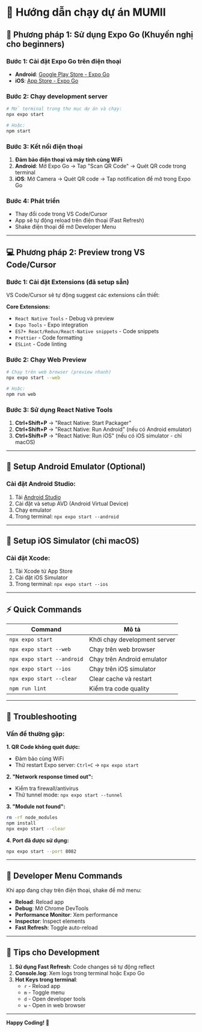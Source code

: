 # 🚀 Hướng dẫn chạy dự án MUMII

## 📱 Phương pháp 1: Sử dụng Expo Go (Khuyến nghị cho beginners)

### Bước 1: Cài đặt Expo Go trên điện thoại

- **Android**: [Google Play Store - Expo Go](https://play.google.com/store/apps/details?id=host.exp.exponent)
- **iOS**: [App Store - Expo Go](https://apps.apple.com/app/expo-go/id982107779)

### Bước 2: Chạy development server

```bash
# Mở terminal trong thư mục dự án và chạy:
npx expo start

# Hoặc:
npm start
```

### Bước 3: Kết nối điện thoại

1. **Đảm bảo điện thoại và máy tính cùng WiFi**
2. **Android**: Mở Expo Go → Tap "Scan QR Code" → Quét QR code trong terminal
3. **iOS**: Mở Camera → Quét QR code → Tap notification để mở trong Expo Go

### Bước 4: Phát triển

- Thay đổi code trong VS Code/Cursor
- App sẽ tự động reload trên điện thoại (Fast Refresh)
- Shake điện thoại để mở Developer Menu

---

## 💻 Phương pháp 2: Preview trong VS Code/Cursor

### Bước 1: Cài đặt Extensions (đã setup sẵn)

VS Code/Cursor sẽ tự động suggest các extensions cần thiết:

**Core Extensions:**

- `React Native Tools` - Debug và preview
- `Expo Tools` - Expo integration
- `ES7+ React/Redux/React-Native snippets` - Code snippets
- `Prettier` - Code formatting
- `ESLint` - Code linting

### Bước 2: Chạy Web Preview

```bash
# Chạy trên web browser (preview nhanh)
npx expo start --web

# Hoặc:
npm run web
```

### Bước 3: Sử dụng React Native Tools

1. **Ctrl+Shift+P** → "React Native: Start Packager"
2. **Ctrl+Shift+P** → "React Native: Run Android" (nếu có Android emulator)
3. **Ctrl+Shift+P** → "React Native: Run iOS" (nếu có iOS simulator - chỉ macOS)

---

## 🔧 Setup Android Emulator (Optional)

### Cài đặt Android Studio:

1. Tải [Android Studio](https://developer.android.com/studio)
2. Cài đặt và setup AVD (Android Virtual Device)
3. Chạy emulator
4. Trong terminal: `npx expo start --android`

---

## 🍎 Setup iOS Simulator (chỉ macOS)

### Cài đặt Xcode:

1. Tải Xcode từ App Store
2. Cài đặt iOS Simulator
3. Trong terminal: `npx expo start --ios`

---

## ⚡ Quick Commands

| Command                    | Mô tả                        |
| -------------------------- | ---------------------------- |
| `npx expo start`           | Khởi chạy development server |
| `npx expo start --web`     | Chạy trên web browser        |
| `npx expo start --android` | Chạy trên Android emulator   |
| `npx expo start --ios`     | Chạy trên iOS simulator      |
| `npx expo start --clear`   | Clear cache và restart       |
| `npm run lint`             | Kiểm tra code quality        |

---

## 🐛 Troubleshooting

### Vấn đề thường gặp:

**1. QR Code không quét được:**

- Đảm bảo cùng WiFi
- Thử restart Expo server: `Ctrl+C` → `npx expo start`

**2. "Network response timed out":**

- Kiểm tra firewall/antivirus
- Thử tunnel mode: `npx expo start --tunnel`

**3. "Module not found":**

```bash
rm -rf node_modules
npm install
npx expo start --clear
```

**4. Port đã được sử dụng:**

```bash
npx expo start --port 8082
```

---

## 📱 Developer Menu Commands

Khi app đang chạy trên điện thoại, shake để mở menu:

- **Reload**: Reload app
- **Debug**: Mở Chrome DevTools
- **Performance Monitor**: Xem performance
- **Inspector**: Inspect elements
- **Fast Refresh**: Toggle auto-reload

---

## 🎯 Tips cho Development

1. **Sử dụng Fast Refresh**: Code changes sẽ tự động reflect
2. **Console.log**: Xem logs trong terminal hoặc Expo Go
3. **Hot Keys trong terminal**:
   - `r` - Reload app
   - `m` - Toggle menu
   - `d` - Open developer tools
   - `w` - Open in web browser

---

**Happy Coding! 🚀**

